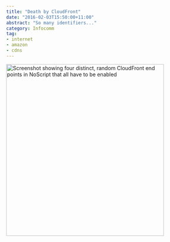 ```yaml
---
title: "Death by CloudFront"
date: "2016-02-03T15:50:00+11:00"
abstract: "So many identifiers..."
category: Infocomm
tag:
- internet
- amazon
- cdns
---
```

<p><img src="https://rubenerd.com/files/2016/screenie.deathbycloudfront.png" alt="Screenshot showing four distinct, random CloudFront end points in NoScript that all have to be enabled" style="width:424px; height:462px;" /></p>


